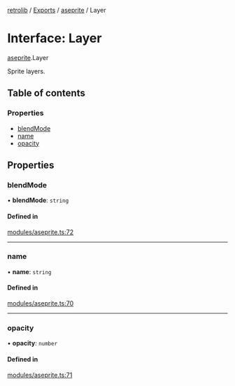 [retrolib](../README.md) / [Exports](../modules.md) / [aseprite](../modules/aseprite.md) / Layer

# Interface: Layer

[aseprite](../modules/aseprite.md).Layer

Sprite layers.

## Table of contents

### Properties

- [blendMode](aseprite.Layer.md#blendmode)
- [name](aseprite.Layer.md#name)
- [opacity](aseprite.Layer.md#opacity)

## Properties

### blendMode

• **blendMode**: `string`

#### Defined in

[modules/aseprite.ts:72](https://github.com/philbgarner/retrolib/blob/42a7774/src/modules/aseprite.ts#L72)

___

### name

• **name**: `string`

#### Defined in

[modules/aseprite.ts:70](https://github.com/philbgarner/retrolib/blob/42a7774/src/modules/aseprite.ts#L70)

___

### opacity

• **opacity**: `number`

#### Defined in

[modules/aseprite.ts:71](https://github.com/philbgarner/retrolib/blob/42a7774/src/modules/aseprite.ts#L71)
